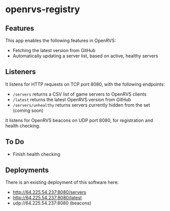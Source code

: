 # openrvs-registry

## Features

This app enables the following features in OpenRVS:

- Fetching the latest version from GitHub
- Automatically updating a server list, based on active, healthy servers

## Listeners

It listens for HTTP requests on TCP port 8080, with the following endpoints:
- `/servers` returns a CSV list of game servers to OpenRVS clients
- `/latest` returns the latest OpenRVS version from GitHub
- `/servers/unhealthy` returns servers currently hidden from the set (coming soon)

It listens for OpenRVS beacons on UDP port 8080, for registration and health checking.

## To Do

- Finish health checking

## Deployments

There is an existing deployment of this software here:

- http://64.225.54.237:8080/servers
- http://64.225.54.237:8080/latest
- udp://64.225.54.237:8080 (beacons)